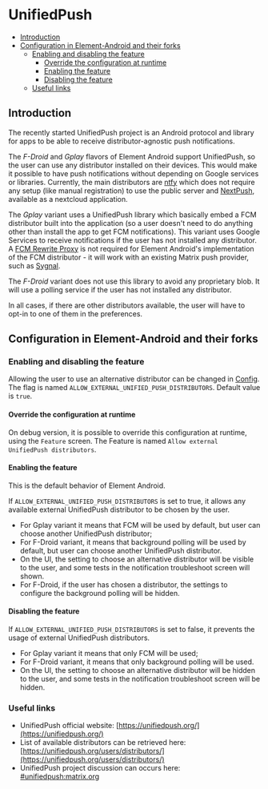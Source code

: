 # UnifiedPush

<!--- TOC -->

* [Introduction](#introduction)
* [Configuration in Element-Android and their forks](#configuration-in-element-android-and-their-forks)
  * [Enabling and disabling the feature](#enabling-and-disabling-the-feature)
    * [Override the configuration at runtime](#override-the-configuration-at-runtime)
    * [Enabling the feature](#enabling-the-feature)
    * [Disabling the feature](#disabling-the-feature)
  * [Useful links](#useful-links)

<!--- END -->

## Introduction

The recently started UnifiedPush project is an Android protocol and library for apps to be able to receive distributor-agnostic push notifications.

The *F-Droid* and *Gplay* flavors of Element Android support UnifiedPush, so the user can use any distributor installed on their devices. This would make it possible to have push notifications without depending on Google services or libraries. Currently, the main distributors are [ntfy](https://ntfy.sh) which does not require any setup (like manual registration) to use the public server and [NextPush](https://github.com/UP-NextPush/android), available as a nextcloud application.

The *Gplay* variant uses a UnifiedPush library which basically embed a FCM distributor built into the application (so a user doesn't need to do anything other than install the app to get FCM notifications). This variant uses Google Services to receive notifications if the user has not installed any distributor. A [FCM Rewrite Proxy](https://unifiedpush.org/developers/embedded_fcm/#fcm-rewrite-proxy) is not required for Element Android's implementation of the FCM distributor - it will work with an existing Matrix push provider, such as [Sygnal](https://github.com/matrix-org/sygnal).

The *F-Droid* variant does not use this library to avoid any proprietary blob. It will use a polling service if the user has not installed any distributor.

In all cases, if there are other distributors available, the user will have to opt-in to one of them in the preferences.

## Configuration in Element-Android and their forks

### Enabling and disabling the feature

Allowing the user to use an alternative distributor can be changed in [Config](../vector-config/src/main/java/com/messaging/scrtm/config/Config.kt). The flag is named `ALLOW_EXTERNAL_UNIFIED_PUSH_DISTRIBUTORS`. Default value is `true`.

#### Override the configuration at runtime

On debug version, it is possible to override this configuration at runtime, using the `Feature` screen. The Feature is named `Allow external UnifiedPush distributors`.

#### Enabling the feature

This is the default behavior of Element Android.

If `ALLOW_EXTERNAL_UNIFIED_PUSH_DISTRIBUTORS` is set to true, it allows any available external UnifiedPush distributor to be chosen by the user.
- For Gplay variant it means that FCM will be used by default, but user can choose another UnifiedPush distributor;
- For F-Droid variant, it means that background polling will be used by default, but user can choose another UnifiedPush distributor.
- On the UI, the setting to choose an alternative distributor will be visible to the user, and some tests in the notification troubleshoot screen will shown.
- For F-Droid, if the user has chosen a distributor, the settings to configure the background polling will be hidden.

#### Disabling the feature

If `ALLOW_EXTERNAL_UNIFIED_PUSH_DISTRIBUTORS` is set to false, it prevents the usage of external UnifiedPush distributors.
- For Gplay variant it means that only FCM will be used;
- For F-Droid variant, it means that only background polling will be used.
- On the UI, the setting to choose an alternative distributor will be hidden to the user, and some tests in the notification troubleshoot screen will be hidden.

### Useful links

- UnifiedPush official website: [https://unifiedpush.org/](https://unifiedpush.org/)
- List of available distributors can be retrieved here: [https://unifiedpush.org/users/distributors/](https://unifiedpush.org/users/distributors/)
- UnifiedPush project discussion can occurs here: [#unifiedpush:matrix.org](https://matrix.to/#/#unifiedpush:matrix.org)
